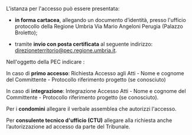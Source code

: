 L'istanza per l'accesso può essere presentata:

- **in forma cartacea**, allegando un documento d’identità, presso l'ufficio protocollo della Regione Umbria Via Mario Angeloni Perugia (Palazzo Broletto);

- tramite **invio con posta certificata** al seguente indirizzo:  [direzioneterritorio@pec.regione.umbria.it](direzioneterritorio@pec.regione.umbria.it).

Nell'oggetto della PEC indicare :

In caso di **primo accesso**: Richiesta Accesso agli Atti  - Nome e cognome del Committente - Protocollo riferimento progetto (se conosciuto)

In caso di **integrazione**: Integrazione Accesso Atti  - Nome e cognome del Committente - Protocollo riferimento progetto (se conosciuto).

Per i **condomini** allegare il verbale assemblea che autorizzi l'accesso.

Per **consulente tecnico d'ufficio (CTU)** allegare alla richiesta anche l’autorizzazione ad accesso da parte del Tribunale.
